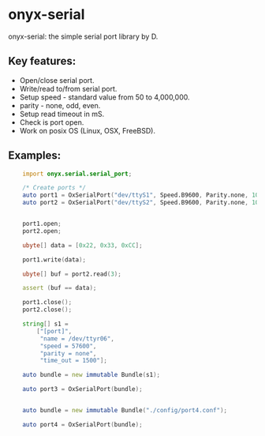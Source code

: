# onyx-serial

onyx-serial: the simple serial port library by D.


## Key features:
 - Open/close serial port.
 - Write/read to/from serial port.
 - Setup speed - standard value from 50 to 4,000,000.
 - parity - none, odd, even.
 - Setup read timeout in mS.
 - Check is port open.
 - Work on posix OS (Linux, OSX, FreeBSD).


## Examples:

```D
	import onyx.serial.serial_port;

	/* Create ports */
	auto port1 = OxSerialPort("dev/ttyS1", Speed.B9600, Parity.none, 1000);
	auto port2 = OxSerialPort("dev/ttyS2", Speed.B9600, Parity.none, 1000);


	port1.open;
	port2.open;

	ubyte[] data = [0x22, 0x33, 0xCC];

	port1.write(data);

	ubyte[] buf = port2.read(3);

	assert (buf == data);

	port1.close();
	port2.close();

```


```D
	string[] s1 =
		["[port]",
		 "name = /dev/ttyr06",
		 "speed = 57600",
		 "parity = none",
		 "time_out = 1500"];

	auto bundle = new immutable Bundle(s1);

	auto port3 = OxSerialPort(bundle);

```


```D

	auto bundle = new immutable Bundle("./config/port4.conf");

	auto port4 = OxSerialPort(bundle);

```
